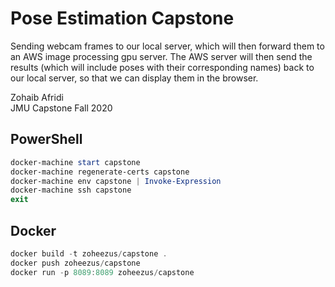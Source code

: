 # Pose Estimation Capstone

Sending webcam frames to our local server, which will then forward them to an AWS image processing gpu server. The AWS server will then send the results (which will include poses with their corresponding names) back to our local server, so that we can display them in the browser. <br/>

Zohaib Afridi <br/>
JMU Capstone Fall 2020 <br/>

## PowerShell
```powershell
docker-machine start capstone
docker-machine regenerate-certs capstone
docker-machine env capstone | Invoke-Expression
docker-machine ssh capstone
exit
```

## Docker
```powershell
docker build -t zoheezus/capstone .
docker push zoheezus/capstone
docker run -p 8089:8089 zoheezus/capstone
```